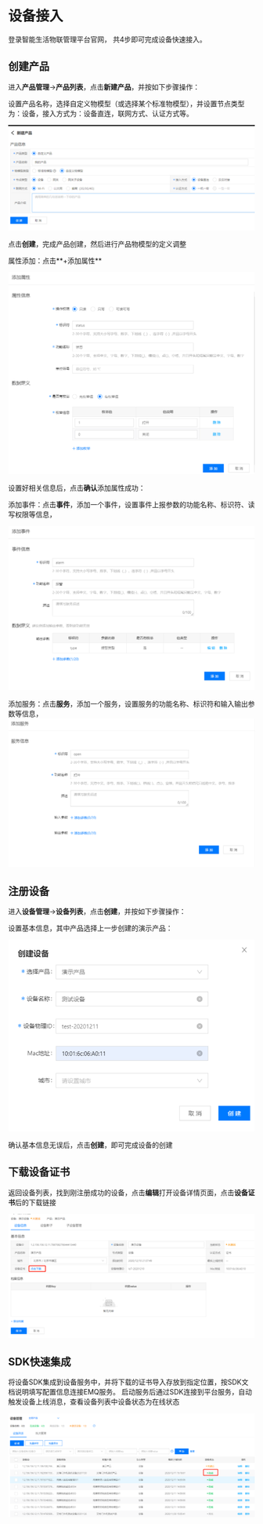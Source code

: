 # 设备接入

登录智能生活物联管理平台官网， 共4步即可完成设备快速接入。

## 创建产品

进入**产品管理**->**产品列表**，点击**新建产品**，并按如下步骤操作：

设置产品名称，选择自定义物模型（或选择某个标准物模型），并设置节点类型为：设备，接入方式为：设备直连，联网方式、认证方式等。

![创建产品](../../../../image/IoT/IoT-Estate/Best-Practices/Create-Product.png)

点击**创建**，完成产品创建，然后进行产品物模型的定义调整

属性添加：点击**+添加属性**

![添加属性](../../../../image/IoT/IoT-Estate/Best-Practices/Add-Property.png)

设置好相关信息后，点击**确认**添加属性成功：

添加事件：点击**事件**，添加一个事件，设置事件上报参数的功能名称、标识符、读写权限等信息，

![添加事件](../../../../image/IoT/IoT-Estate/Best-Practices/Add-Event.png)

添加服务：点击**服务**，添加一个服务，设置服务的功能名称、标识符和输入输出参数等信息，
![添加服务](../../../../image/IoT/IoT-Estate/Best-Practices/Add-Service.png)


## 注册设备

进入**设备管理**->**设备列表**，点击**创建**，并按如下步骤操作：

设置基本信息，其中产品选择上一步创建的演示产品：

![添加服务](../../../../image/IoT/IoT-Estate/Best-Practices/Create-Device.png)

确认基本信息无误后，点击**创建**，即可完成设备的创建

## 下载设备证书

返回设备列表，找到刚注册成功的设备，点击**编辑**打开设备详情页面，点击**设备证书**后的下载链接

![下载证书](../../../../image/IoT/IoT-Estate/Best-Practices/Download-File.png)

## SDK快速集成
将设备SDK集成到设备服务中，并将下载的证书导入存放到指定位置，按SDK文档说明填写配置信息连接EMQ服务。
启动服务后通过SDK连接到平台服务，自动触发设备上线消息，查看设备列表中设备状态为在线状态

![设备上线](../../../../image/IoT/IoT-Estate/Best-Practices/Device-Online.png)

